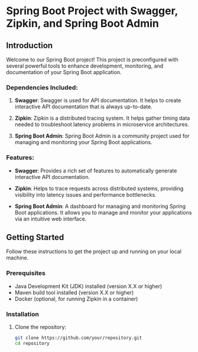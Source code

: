 # Spring Boot Project with Swagger, Zipkin, and Spring Boot Admin

## Introduction

Welcome to our Spring Boot project! This project is preconfigured with several powerful tools to enhance development, monitoring, and documentation of your Spring Boot application.

### Dependencies Included:

1. **Swagger**: Swagger is used for API documentation. It helps to create interactive API documentation that is always up-to-date.
   
2. **Zipkin**: Zipkin is a distributed tracing system. It helps gather timing data needed to troubleshoot latency problems in microservice architectures.

3. **Spring Boot Admin**: Spring Boot Admin is a community project used for managing and monitoring your Spring Boot applications.

### Features:

- **Swagger**: Provides a rich set of features to automatically generate interactive API documentation.
  
- **Zipkin**: Helps to trace requests across distributed systems, providing visibility into latency issues and performance bottlenecks.
  
- **Spring Boot Admin**: A dashboard for managing and monitoring Spring Boot applications. It allows you to manage and monitor your applications via an intuitive web interface.

## Getting Started

Follow these instructions to get the project up and running on your local machine.

### Prerequisites

- Java Development Kit (JDK) installed (version X.X or higher)
- Maven build tool installed (version X.X or higher)
- Docker (optional, for running Zipkin in a container)

### Installation

1. Clone the repository:

   ```bash
   git clone https://github.com/your/repository.git
   cd repository
